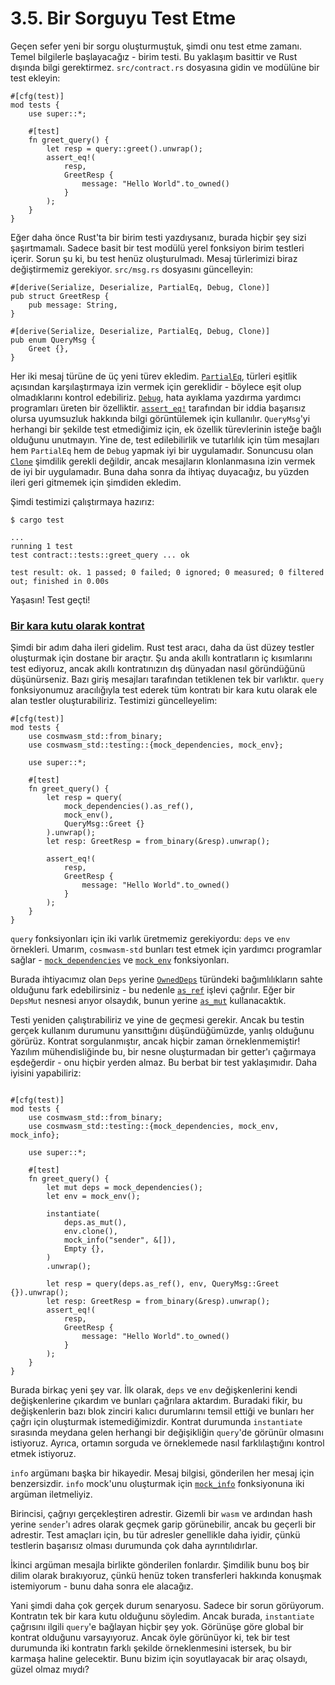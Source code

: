# 3.5. Bir Sorguyu Test Etme

Geçen sefer yeni bir sorgu oluşturmuştuk, şimdi onu test etme zamanı. Temel bilgilerle başlayacağız - birim testi. Bu yaklaşım basittir ve Rust dışında bilgi gerektirmez. `src/contract.rs` dosyasına gidin ve modülüne bir test ekleyin:

```
#[cfg(test)]
mod tests {
    use super::*;

    #[test]
    fn greet_query() {
        let resp = query::greet().unwrap();
        assert_eq!(
            resp,
            GreetResp {
                message: "Hello World".to_owned()
            }
        );
    }
}
```

Eğer daha önce Rust'ta bir birim testi yazdıysanız, burada hiçbir şey sizi şaşırtmamalı. Sadece basit bir test modülü yerel fonksiyon birim testleri içerir. Sorun şu ki, bu test henüz oluşturulmadı. Mesaj türlerimizi biraz değiştirmemiz gerekiyor. `src/msg.rs` dosyasını güncelleyin:

```
#[derive(Serialize, Deserialize, PartialEq, Debug, Clone)]
pub struct GreetResp {
    pub message: String,
}

#[derive(Serialize, Deserialize, PartialEq, Debug, Clone)]
pub enum QueryMsg {
    Greet {},
}
```

Her iki mesaj türüne de üç yeni türev ekledim. [`PartialEq`](https://doc.rust-lang.org/std/cmp/trait.PartialEq.html), türleri eşitlik açısından karşılaştırmaya izin vermek için gereklidir - böylece eşit olup olmadıklarını kontrol edebiliriz. [`Debug`](https://doc.rust-lang.org/std/fmt/trait.Debug.html), hata ayıklama yazdırma yardımcı programları üreten bir özelliktir. [`assert_eq!`](https://doc.rust-lang.org/std/macro.assert\_eq.html) tarafından bir iddia başarısız olursa uyumsuzluk hakkında bilgi görüntülemek için kullanılır. `QueryMsg`'yi herhangi bir şekilde test etmediğimiz için, ek özellik türevlerinin isteğe bağlı olduğunu unutmayın. Yine de, test edilebilirlik ve tutarlılık için tüm mesajları hem `PartialEq` hem de `Debug` yapmak iyi bir uygulamadır. Sonuncusu olan [`Clone`](https://doc.rust-lang.org/std/clone/trait.Clone.html) şimdilik gerekli değildir, ancak mesajların klonlanmasına izin vermek de iyi bir uygulamadır. Buna daha sonra da ihtiyaç duyacağız, bu yüzden ileri geri gitmemek için şimdiden ekledim.

Şimdi testimizi çalıştırmaya hazırız:

```
$ cargo test

...
running 1 test
test contract::tests::greet_query ... ok

test result: ok. 1 passed; 0 failed; 0 ignored; 0 measured; 0 filtered out; finished in 0.00s
```

Yaşasın! Test geçti!

### [Bir kara kutu olarak kontrat](3.5.-bir-sorguyu-test-etme.md#bir-kara-kutu-olarak-kontrat)

Şimdi bir adım daha ileri gidelim. Rust test aracı, daha da üst düzey testler oluşturmak için dostane bir araçtır. Şu anda akıllı kontratların iç kısımlarını test ediyoruz, ancak akıllı kontratınızın dış dünyadan nasıl göründüğünü düşünürseniz. Bazı giriş mesajları tarafından tetiklenen tek bir varlıktır. `query` fonksiyonumuz aracılığıyla test ederek tüm kontratı bir kara kutu olarak ele alan testler oluşturabiliriz. Testimizi güncelleyelim:

```
#[cfg(test)]
mod tests {
    use cosmwasm_std::from_binary;
    use cosmwasm_std::testing::{mock_dependencies, mock_env};

    use super::*;

    #[test]
    fn greet_query() {
        let resp = query(
            mock_dependencies().as_ref(),
            mock_env(),
            QueryMsg::Greet {}
        ).unwrap();
        let resp: GreetResp = from_binary(&resp).unwrap();

        assert_eq!(
            resp,
            GreetResp {
                message: "Hello World".to_owned()
            }
        );
    }
}

```

`query` fonksiyonları için iki varlık üretmemiz gerekiyordu: `deps` ve `env` örnekleri. Umarım, `cosmwasm-std` bunları test etmek için yardımcı programlar sağlar - [`mock_dependencies`](https://doc.rust-lang.org/std/clone/trait.Clone.html) ve [`mock_env`](https://docs.rs/cosmwasm-std/1.0.0/cosmwasm\_std/testing/fn.mock\_env.html) fonksiyonları.

Burada ihtiyacımız olan `Deps` yerine [`OwnedDeps`](https://docs.rs/cosmwasm-std/1.0.0/cosmwasm\_std/struct.OwnedDeps.html) türündeki bağımlılıkların sahte olduğunu fark edebilirsiniz - bu nedenle [`as_ref`](https://docs.rs/cosmwasm-std/1.0.0/cosmwasm\_std/struct.OwnedDeps.html#method.as\_ref) işlevi çağrılır. Eğer bir `DepsMut` nesnesi arıyor olsaydık, bunun yerine [`as_mut`](https://docs.rs/cosmwasm-std/1.0.0/cosmwasm\_std/struct.OwnedDeps.html#method.as\_mut) kullanacaktık.

Testi yeniden çalıştırabiliriz ve yine de geçmesi gerekir. Ancak bu testin gerçek kullanım durumunu yansıttığını düşündüğümüzde, yanlış olduğunu görürüz. Kontrat sorgulanmıştır, ancak hiçbir zaman örneklenmemiştir! Yazılım mühendisliğinde bu, bir nesne oluşturmadan bir getter'ı çağırmaya eşdeğerdir - onu hiçbir yerden almaz. Bu berbat bir test yaklaşımıdır. Daha iyisini yapabiliriz:

```

#[cfg(test)]
mod tests {
    use cosmwasm_std::from_binary;
    use cosmwasm_std::testing::{mock_dependencies, mock_env, mock_info};

    use super::*;

    #[test]
    fn greet_query() {
        let mut deps = mock_dependencies();
        let env = mock_env();

        instantiate(
            deps.as_mut(),
            env.clone(),
            mock_info("sender", &[]),
            Empty {},
        )
        .unwrap();

        let resp = query(deps.as_ref(), env, QueryMsg::Greet {}).unwrap();
        let resp: GreetResp = from_binary(&resp).unwrap();
        assert_eq!(
            resp,
            GreetResp {
                message: "Hello World".to_owned()
            }
        );
    }
}
```

Burada birkaç yeni şey var. İlk olarak, `deps` ve `env` değişkenlerini kendi değişkenlerine çıkardım ve bunları çağrılara aktardım. Buradaki fikir, bu değişkenlerin bazı blok zinciri kalıcı durumlarını temsil ettiği ve bunları her çağrı için oluşturmak istemediğimizdir. Kontrat durumunda `instantiate` sırasında meydana gelen herhangi bir değişikliğin `query`'de görünür olmasını istiyoruz. Ayrıca, ortamın sorguda ve örneklemede nasıl farklılaştığını kontrol etmek istiyoruz.

`info` argümanı başka bir hikayedir. Mesaj bilgisi, gönderilen her mesaj için benzersizdir. `info` mock'unu oluşturmak için [`mock_info`](https://docs.rs/cosmwasm-std/1.0.0/cosmwasm\_std/testing/fn.mock\_info.html) fonksiyonuna iki argüman iletmeliyiz.

Birincisi, çağrıyı gerçekleştiren adrestir. Gizemli bir `wasm` ve ardından hash yerine `sender`'ı adres olarak geçmek garip görünebilir, ancak bu geçerli bir adrestir. Test amaçları için, bu tür adresler genellikle daha iyidir, çünkü testlerin başarısız olması durumunda çok daha ayrıntılıdırlar.

İkinci argüman mesajla birlikte gönderilen fonlardır. Şimdilik bunu boş bir dilim olarak bırakıyoruz, çünkü henüz token transferleri hakkında konuşmak istemiyorum - bunu daha sonra ele alacağız.

Yani şimdi daha çok gerçek durum senaryosu. Sadece bir sorun görüyorum. Kontratın tek bir kara kutu olduğunu söyledim. Ancak burada, `instantiate` çağrısını ilgili `query`'e bağlayan hiçbir şey yok. Görünüşe göre global bir kontrat olduğunu varsayıyoruz. Ancak öyle görünüyor ki, tek bir test durumunda iki kontratın farklı şekilde örneklenmesini istersek, bu bir karmaşa haline gelecektir. Bunu bizim için soyutlayacak bir araç olsaydı, güzel olmaz mıydı?

